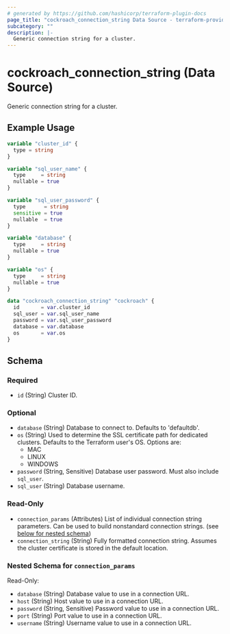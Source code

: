 ```yaml
---
# generated by https://github.com/hashicorp/terraform-plugin-docs
page_title: "cockroach_connection_string Data Source - terraform-provider-cockroach"
subcategory: ""
description: |-
  Generic connection string for a cluster.
---
```


# cockroach_connection_string (Data Source)

Generic connection string for a cluster.

## Example Usage

```terraform
variable "cluster_id" {
  type = string
}

variable "sql_user_name" {
  type     = string
  nullable = true
}

variable "sql_user_password" {
  type      = string
  sensitive = true
  nullable  = true
}

variable "database" {
  type     = string
  nullable = true
}

variable "os" {
  type     = string
  nullable = true
}

data "cockroach_connection_string" "cockroach" {
  id       = var.cluster_id
  sql_user = var.sql_user_name
  password = var.sql_user_password
  database = var.database
  os       = var.os
}
```

<!-- schema generated by tfplugindocs -->
## Schema

### Required

- `id` (String) Cluster ID.

### Optional

- `database` (String) Database to connect to. Defaults to 'defaultdb'.
- `os` (String) Used to determine the SSL certificate path for dedicated clusters. Defaults to the Terraform user's OS. Options are:
  * MAC
  * LINUX
  * WINDOWS
- `password` (String, Sensitive) Database user password. Must also include `sql_user`.
- `sql_user` (String) Database username.

### Read-Only

- `connection_params` (Attributes) List of individual connection string parameters. Can be used to build nonstandard connection strings. (see [below for nested schema](#nestedatt--connection_params))
- `connection_string` (String) Fully formatted connection string. Assumes the cluster certificate is stored in the default location.

<a id="nestedatt--connection_params"></a>
### Nested Schema for `connection_params`

Read-Only:

- `database` (String) Database value to use in a connection URL.
- `host` (String) Host value to use in a connection URL.
- `password` (String, Sensitive) Password value to use in a connection URL.
- `port` (String) Port value to use in a connection URL.
- `username` (String) Username value to use in a connection URL.
